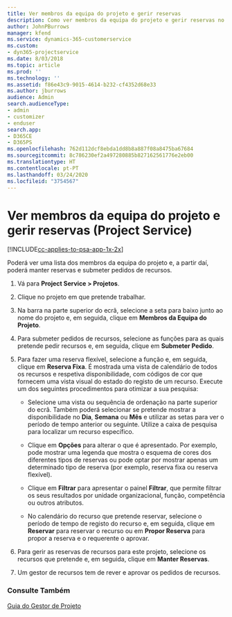 ```yaml
---
title: Ver membros da equipa do projeto e gerir reservas
description: Como ver membros da equipa do projeto e gerir reservas no Project Service
author: JohnPBurrows
manager: kfend
ms.service: dynamics-365-customerservice
ms.custom:
- dyn365-projectservice
ms.date: 8/03/2018
ms.topic: article
ms.prod: ''
ms.technology: ''
ms.assetid: f86e43c9-9015-4614-b232-cf4352d68e33
ms.author: jburrows
audience: Admin
search.audienceType:
- admin
- customizer
- enduser
search.app:
- D365CE
- D365PS
ms.openlocfilehash: 762d112dcf8ebda1dd8b8a887f08a8475ba67684
ms.sourcegitcommit: 8c786230ef2a497280885b827162561776e2eb00
ms.translationtype: HT
ms.contentlocale: pt-PT
ms.lasthandoff: 03/24/2020
ms.locfileid: "3754567"
---
```

# <a name="view-project-team-members-and-manage-bookings-project-service"></a>Ver membros da equipa do projeto e gerir reservas (Project Service)

[!INCLUDE[cc-applies-to-psa-app-1x-2x](../includes/cc-applies-to-psa-app-1x-2x.md)]

Poderá ver uma lista dos membros da equipa do projeto e, a partir daí, poderá manter reservas e submeter pedidos de recursos.  
  
1.  Vá para **Project Service > Projetos**.  
  
2.  Clique no projeto em que pretende trabalhar.  
  
3.  Na barra na parte superior do ecrã, selecione a seta para baixo junto ao nome do projeto e, em seguida, clique em **Membros da Equipa do Projeto**.  
  
4.  Para submeter pedidos de recursos, selecione as funções para as quais pretende pedir recursos e, em seguida, clique em **Submeter Pedido**.  
  
5.  Para fazer uma reserva flexível, selecione a função e, em seguida, clique em **Reserva Fixa**. É mostrada uma vista de calendário de todos os recursos e respetiva disponibilidade, com códigos de cor que fornecem uma vista visual do estado do registo de um recurso. Execute um dos seguintes procedimentos para otimizar a sua pesquisa:  
  
    -   Selecione uma vista ou sequência de ordenação na parte superior do ecrã. Também poderá selecionar se pretende mostrar a disponibilidade no **Dia**, **Semana** ou **Mês** e utilizar as setas para ver o período de tempo anterior ou seguinte. Utilize a caixa de pesquisa para localizar um recurso específico.  
  
    -   Clique em **Opções** para alterar o que é apresentado. Por exemplo, pode mostrar uma legenda que mostra o esquema de cores dos diferentes tipos de reservas ou pode optar por mostrar apenas um determinado tipo de reserva (por exemplo, reserva fixa ou reserva flexível).  
  
    -   Clique em **Filtrar** para apresentar o painel **Filtrar**, que permite filtrar os seus resultados por unidade organizacional, função, competência ou outros atributos.  
  
    -   No calendário do recurso que pretende reservar, selecione o período de tempo de registo do recurso e, em seguida, clique em **Reservar** para reservar o recurso ou em **Propor Reserva** para propor a reserva e o requerente o aprovar.  
  
6.  Para gerir as reservas de recursos para este projeto, selecione os recursos que pretende e, em seguida, clique em **Manter Reservas**.  
  
7.  Um gestor de recursos tem de rever e aprovar os pedidos de recursos.  
  
### <a name="see-also"></a>Consulte Também  
 [Guia do Gestor de Projeto](../project-service/project-manager-guide.md)
